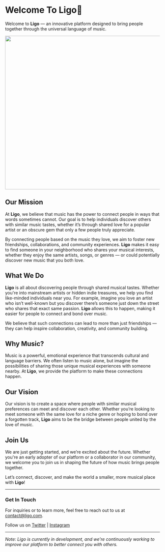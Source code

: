 # Welcome To Ligo👋

Welcome to **Ligo** — an innovative platform designed to bring people together through the universal language of music.


<img src="https://github.com/user-attachments/assets/bf398926-9b9d-4121-9d94-11f47c8aa52b" width="1000" height="500" />

## Our Mission

At **Ligo**, we believe that music has the power to connect people in ways that words sometimes cannot. Our goal is to help individuals discover others with similar music tastes, whether it’s through shared love for a popular artist or an obscure gem that only a few people truly appreciate.

By connecting people based on the music they love, we aim to foster new friendships, collaborations, and community experiences. **Ligo** makes it easy to find someone in your neighborhood who shares your musical interests, whether they enjoy the same artists, songs, or genres — or could potentially discover new music that you both love.

## What We Do

**Ligo** is all about discovering people through shared musical tastes. Whether you're into mainstream artists or hidden indie treasures, we help you find like-minded individuals near you. For example, imagine you love an artist who isn’t well-known but you discover there’s someone just down the street who shares that exact same passion. **Ligo** allows this to happen, making it easier for people to connect and bond over music.

We believe that such connections can lead to more than just friendships — they can help inspire collaboration, creativity, and community building.

## Why Music?

Music is a powerful, emotional experience that transcends cultural and language barriers. We often listen to music alone, but imagine the possibilities of sharing those unique musical experiences with someone nearby. At **Ligo**, we provide the platform to make these connections happen.

## Our Vision

Our vision is to create a space where people with similar musical preferences can meet and discover each other. Whether you’re looking to meet someone with the same love for a niche genre or hoping to bond over a forgotten track, **Ligo** aims to be the bridge between people united by the love of music.

## Join Us

We are just getting started, and we’re excited about the future. Whether you're an early adopter of our platform or a collaborator in our community, we welcome you to join us in shaping the future of how music brings people together.

Let’s connect, discover, and make the world a smaller, more musical place with **Ligo**!

---

### Get In Touch

For inquiries or to learn more, feel free to reach out to us at [contact@ligo.com](mailto:contact@ligo.com).

Follow us on [Twitter](https://twitter.com/ligo) | [Instagram](https://instagram.com/ligo)

---

*Note: Ligo is currently in development, and we're continuously working to improve our platform to better connect you with others.*


<!--

**Here are some ideas to get you started:**

🙋‍♀️ A short introduction - what is your organization all about?
🌈 Contribution guidelines - how can the community get involved?
👩‍💻 Useful resources - where can the community find your docs? Is there anything else the community should know?
🍿 Fun facts - what does your team eat for breakfast?
🧙 Remember, you can do mighty things with the power of [Markdown](https://docs.github.com/github/writing-on-github/getting-started-with-writing-and-formatting-on-github/basic-writing-and-formatting-syntax)
-->
